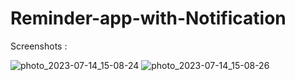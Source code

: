 # Reminder-app-with-Notification

Screenshots :

![photo_2023-07-14_15-08-24](https://github.com/Nabijonov-Otabek-19/Todo-app-Compose/assets/81671570/eecb8f1c-194d-4833-813c-de72e9968c46) ![photo_2023-07-14_15-08-26](https://github.com/Nabijonov-Otabek-19/Todo-app-Compose/assets/81671570/fc52de40-9814-4dc2-8dd1-714b58c0a9bc)
